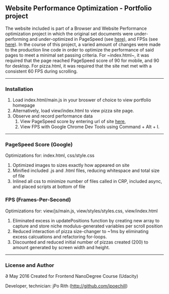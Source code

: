 ## Website Performance Optimization - Portfolio project

The website included is part of a Browser and Website Performance optimization project in which the original set documents were under-performing and under-optimized in PageSpeed (see [here](https://developers.google.com/speed/pagespeed/)), and FPSs (see [here](https://developers.google.com/web/fundamentals/performance/rendering/?hl=en)). In the course of this project, a varied amount of changes were made to the production line code in order to optimize the performance of said pages to meet a minimal set passing criteria. For ~index.html~, it was required that the page reached PageSpeed score of 90 for mobile, and 90 for desktop. For pizza.html, it was required that the site met met with a consistent 60 FPS during scrolling.

-------------------------------

### Installation

1. Load index.html/main.js in your broswer of choice to view portfolio homepage
2. Alternatively, load view/index.html to view pizza site page.
3. Observe and record performance data
    1. View PageSpeed score by entering url of site [here](https://developers.google.com/speed/pagespeed/),
    2. View FPS with Google Chrome Dev Tools using Command + Alt + I.

-------------------------------

### PageSpeed Score (Google)

Optimizations for: index.html, css/style.css

1. Optimized images to sizes exactly how appeared on site
2. Minified included .js and .html files, reducing whitespace and total size of file
3. Inlined all css to minimize number of files called in CRP, included async, and placed scripts at bottom of file

### FPS (Frames-Per-Second)

Optimizations for: view/js/main.js, view/styles/styles.css, view/index.html

1. Eliminated excess in updatePositions function by creating new array to capture and store niche modulus-generated variables per scroll position
2. Reduced interaction of pizza size-changer to ~1ms by eliminating excess calcuations and refactoring for-loops.
3. Discounted and reduced initial number of pizzas created (200) to amount generated by screen width and height.

-------------------------------

### License and Author

∂ May 2016
Created for Frontend NanoDegree Course (Udacity)

Developer, technician: jPo Rith (http://github.com/jpoechill)

